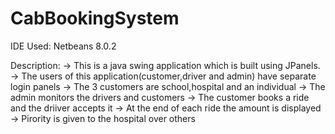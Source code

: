 # CabBookingSystem

IDE Used: Netbeans 8.0.2
 
 Description:
-> This is a java swing application which is built using JPanels.
-> The users of this application(customer,driver and admin) have separate login panels
-> The 3 customers are school,hospital and an individual
-> The admin monitors the drivers and customers
-> The customer books a ride and the driiver accepts it
-> At the end of each ride the amount is displayed
-> Pirority is given to the hospital over others

